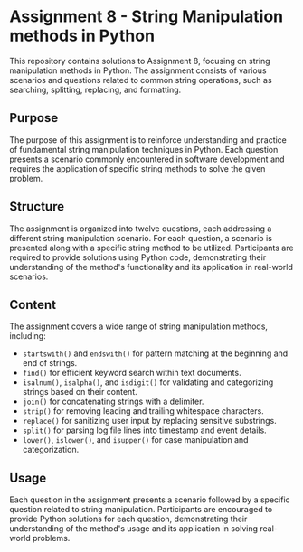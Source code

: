 # Assignment 8 - String Manipulation methods in Python

This repository contains solutions to Assignment 8, focusing on string manipulation methods in Python. The assignment consists of various scenarios and questions related to common string operations, such as searching, splitting, replacing, and formatting.

## Purpose
The purpose of this assignment is to reinforce understanding and practice of fundamental string manipulation techniques in Python. Each question presents a scenario commonly encountered in software development and requires the application of specific string methods to solve the given problem.

## Structure
The assignment is organized into twelve questions, each addressing a different string manipulation scenario. For each question, a scenario is presented along with a specific string method to be utilized. Participants are required to provide solutions using Python code, demonstrating their understanding of the method's functionality and its application in real-world scenarios.

## Content
The assignment covers a wide range of string manipulation methods, including:
- `startswith()` and `endswith()` for pattern matching at the beginning and end of strings.
- `find()` for efficient keyword search within text documents.
- `isalnum()`, `isalpha()`, and `isdigit()` for validating and categorizing strings based on their content.
- `join()` for concatenating strings with a delimiter.
- `strip()` for removing leading and trailing whitespace characters.
- `replace()` for sanitizing user input by replacing sensitive substrings.
- `split()` for parsing log file lines into timestamp and event details.
- `lower()`, `islower()`, and `isupper()` for case manipulation and categorization.

## Usage
Each question in the assignment presents a scenario followed by a specific question related to string manipulation. Participants are encouraged to provide Python solutions for each question, demonstrating their understanding of the method's usage and its application in solving real-world problems.
